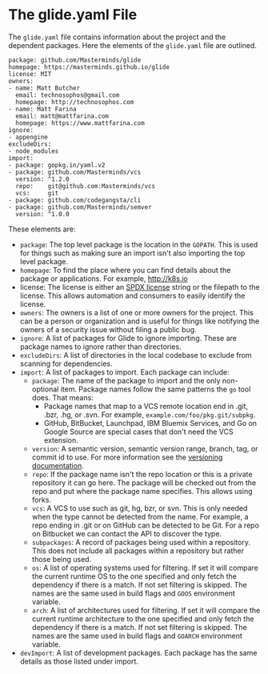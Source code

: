 # The glide.yaml File

The `glide.yaml` file contains information about the project and the dependent packages. Here the elements of the `glide.yaml` file are outlined.

    package: github.com/Masterminds/glide
    homepage: https://masterminds.github.io/glide
    license: MIT
    owners:
    - name: Matt Butcher
      email: technosophos@gmail.com
      homepage: http://technosophos.com
    - name: Matt Farina
      email: matt@mattfarina.com
      homepage: https://www.mattfarina.com
    ignore:
    - appengine
    excludeDirs:
    - node_modules
    import:
    - package: gopkg.in/yaml.v2
    - package: github.com/Masterminds/vcs
      version: ^1.2.0
      repo:    git@github.com:Masterminds/vcs
      vcs:     git
    - package: github.com/codegangsta/cli
    - package: github.com/Masterminds/semver
      version: ^1.0.0

These elements are:

- `package`: The top level package is the location in the `GOPATH`. This is used for things such as making sure an import isn't also importing the top level package.
- `homepage`: To find the place where you can find details about the package or applications. For example, http://k8s.io
- license: The license is either an [SPDX license](http://spdx.org/licenses/) string or the filepath to the license. This allows automation and consumers to easily identify the license.
- `owners`: The owners is a list of one or more owners for the project. This can be a person or organization and is useful for things like notifying the owners of a security issue without filing a public bug.
- `ignore`: A list of packages for Glide to ignore importing. These are package names to ignore rather than directories.
- `excludeDirs`: A list of directories in the local codebase to exclude from scanning for dependencies.
- `import`: A list of packages to import. Each package can include:
    - `package`: The name of the package to import and the only non-optional item. Package names follow the same patterns the `go` tool does. That means:
        - Package names that map to a VCS remote location end in .git, .bzr, .hg, or .svn. For example, `example.com/foo/pkg.git/subpkg`.
        - GitHub, BitBucket, Launchpad, IBM Bluemix Services, and Go on Google Source are special cases that don't need the VCS extension.
    - `version`: A semantic version, semantic version range, branch, tag, or commit id to use. For more information see the [versioning documentation](versions.md).
    - `repo`: If the package name isn't the repo location or this is a private repository it can go here. The package will be checked out from the repo and put where the package name specifies. This allows using forks.
    - `vcs`: A VCS to use such as git, hg, bzr, or svn. This is only needed when the type cannot be detected from the name. For example, a repo ending in .git or on GitHub can be detected to be Git. For a repo on Bitbucket we can contact the API to discover the type.
    - `subpackages`: A record of packages being used within a repository. This does not include all packages within a repository but rather those being used.
    - `os`: A list of operating systems used for filtering. If set it will compare the current runtime OS to the one specified and only fetch the dependency if there is a match. If not set filtering is skipped. The names are the same used in build flags and `GOOS` environment variable.
    - `arch`: A list of architectures used for filtering. If set it will compare the current runtime architecture to the one specified and only fetch the dependency if there is a match. If not set filtering is skipped. The names are the same used in build flags and `GOARCH` environment variable.
- `devImport`: A list of development packages. Each package has the same details as those listed under import.
